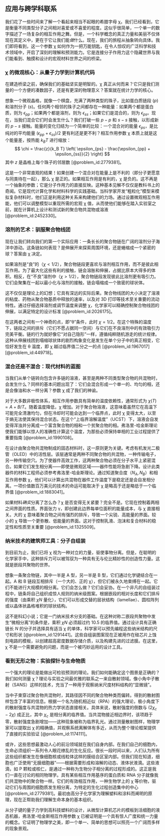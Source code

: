 ## 应用与跨学科联系

我们花了一些时间来了解一个看起来相当不起眼的希腊字母 χ。我们已经看到，它是衡量不同类型分子之间相对喜爱或不喜爱的程度。这似乎很简单，一个单一的数字描述了一场复杂的相互作用之舞。但是，一个科学概念的真正力量和美丽不仅体现在其定义中，更在于它让我们能*做*什么。现在，我们的旅程从抽象转向具体。我们即将看到，这一个参数 χ 如何作为一把万能钥匙，在令人惊叹的广泛科学和技术领域中，开启了深刻的理解和预测能力。它是连接分子作用力这个隐藏世界与我们能看到、触摸和设计的宏观材料世界之间的桥梁。

### χ 的微观核心：从量子力学到计算机代码

在建造桥梁之前，确保我们的基础坚实是明智的。χ 真正从何而来？它只是我们测量的一个方便的凑数因子，还是有更深的物理意义？答案就在统计力学的核心。

想象一个微观晶格，就像一个棋盘，充满了两种类型的珠子，比如蛋白质链段 ($p$) 和溶剂分子 ($s$)。任何两个相邻的珠子之间都存在一种能量：如果两个都是蛋白质，则为 $\epsilon_{pp}$；如果两个都是溶剂，则为 $\epsilon_{ss}$；如果它们是混合的，则为 $\epsilon_{ps}$。现在，当我们混合它们时会发生什么？我们打破一些 $p-p$ 和 $s-s$ 接触，以形成新的 $p-s$ 接触。能量的变化归结为一个简单的比较：一个混合对的能量 $\epsilon_{ps}$，是比纯对的平均能量 $(\epsilon_{pp} + \epsilon_{ss})/2$ 更有利还是更不利？相互作用参数 χ 本质上就是这个能量差，按热能 $k_B T$ 进行缩放：
$$ \chi = \frac{z}{k_B T} \left( \epsilon_{ps} - \frac{\epsilon_{pp} + \epsilon_{ss}}{2} \right) $$
其中 $z$ 是晶格上每个珠子的邻居数 [@problem_id:2779381]。

这是一个非常直观的结果！如果创建一个混合对在能量上是不利的（即分子更愿意与同类待在一起），那么 χ 是正的。如果相互作用是有利的，χ 是负的。这不再是一个抽象的参数；它是分子作用力的直接反映。这种基本见解不仅仅是教科书上的奇闻。它是现代计算化学和材料科学的实践基础。当科学家开发“粗粒化”模型来模拟复杂材料时，他们正是利用这种关系来构建他们的力场。通过设置微观相互作用能，他们可以调整模型以重现所需的宏观 χ 值，从而使他们能够在踏入实验室之前，就在计算机上设计和测试新的聚合物共混物或溶液 [@problem_id:2452330]。

### 溶剂的艺术：驯服聚合物线团

现在让我们转向我们的第一个实际应用：一条长长的聚合物链在广阔的溶剂分子海洋中游动。这条链如何表现？是伸展开来探索周围环境，还是蜷缩成一个紧密的球？答案由 χ 决定。

如果溶剂是“良”的（$\chi \lt 1/2$），聚合物链段更喜欢与溶剂相互作用，而不是彼此相互作用。为了最大化这些有利的接触，链会溶胀和伸展，占据比原本大得多的体积。相反，在“不良”溶剂中（$\chi \gt 1/2$），聚合物链段发现彼此比溶剂更有吸引力。它们会聚集在一起以最小化与溶剂的接触，链会塌缩成一个致密的球状体。

这不仅仅是理论上的幻想；它具有深远的实际后果。聚合物线团的大小决定了溶液的粘度、药物从聚合物基质中释放的速率，以及对 3D 打印等技术至关重要的流动特性。通过仔细选择溶剂或调节温度来调整 χ，化学家可以精确控制聚合物线团的伸展，以满足特定的设计标准 [@problem_id:2026175]。

在这两者之间有一个神奇的点，即“θ”条件，此时 $\chi = 1/2$。在这个特殊的温度下，链段之间的排斥（它们不愿占据同一空间）与它们在不良溶剂中的有效吸引力完美平衡。链的行为就好像它“对自己隐形”一样，遵循纯粹随机游走的统计规律。这种从伸展线团到塌缩球状体的剧烈构象变化是发生在单个分子中的真正相变，它恰好发生在 θ 温度，即 χ 越过临界值二分之一的点 [@problem_id:1967017] [@problem_id:449718]。

### 混合还是不混合：现代材料的蓝图

当我们从单个链转向包含许多链的溶液，甚至是两种不同类型聚合物的共混物时，会发生什么？同样的基本问题出现了：它们会混合形成一个单一的、均匀的相，还是会像油和水一样分离？参数 χ 成了我们的神谕。

对于大多数非极性体系，相互作用参数具有简单的温度依赖性，通常形式为 $\chi(T) = A + B/T$。随着温度降低，χ 增加。对于聚合物溶液，这意味着虽然它在高温下可能完全清澈均匀，但在冷却时可能会达到一个临界点，此时 χ 变得太大，以至于熵无法使其保持混合状态。在这个“上临界溶解温度”（UCST）下，溶液会自发变得浑浊并分离成一个富含聚合物的相和一个贫聚合物的相。弗洛里-哈金斯理论使我们能够以惊人的准确性计算这个温度，为那些必须保持单相的工业过程提供了重要指南 [@problem_id:1990108]。

在设计由聚合物共混物制成的固态材料时，这一原则更为关键。考虑有机发光二极管（OLED）中的活性层。该层通常是两种不同聚合物的共混物，一种传输电子，另一种传输空穴。为了使器件高效工作，这两种聚合物必须在分子水平上紧密混合。如果它们发生相分离——即使是微观区域——器件性能将急剧下降。设计此类器件的材料工程师必须参考弗洛里-哈金斯理论。通过知道聚合度（$N_A, N_B$）和相互作用参数 χ，他们可以计算出共混物在器件工作温度下是稳定还是会自发相分离。一项价值数百万美元的技术的命运可能取决于 χ 是略高于还是略低于一个临界值 [@problem_id:1883041]。

如果材料*确实*分离了怎么办？χ 是否变得无关紧要？完全不是。它现在控制着两相之间界面的性质。界面张力 γ，即创建此边界每单位面积的能量成本，与 χ 直接相关。大的 χ 意味着聚合物之间有强烈的排斥，导致一个尖锐、高能量的界面。较小的 χ 导致一个更弥散、低能量的界面。这对于控制乳液、泡沫和复合材料的稳定性和性质至关重要 [@problem_id:1325509]。

### 纳米技术的建筑师工具：分子自组装

到目前为止，我们已将 χ 视为一种对立的力量，驱使事物分离。但是，在聪明的化学家手中，这种排斥力可以被驾驭为一种具有无与伦比精妙性的创造性力量。这就是嵌段共聚物的世界。

想象一条聚合物链，其中一半是 A 型，另一半是 B 型，它们通过化学键结合在一起。A 和 B 链段互相排斥（一个大的、正的 χ），但它们被永久地束缚在一起。它们不能进行大规模的相分离。它们会怎么做？它们会妥协。在一个非凡的自组装过程中，链条将自己组织成惊人规则的纳米级图案。根据嵌段的相对长度和它们排斥的强度（由乘积 $\chi N$ 量化），它们可以形成交替的层状结构（lamellae）、圆柱阵列或以晶体状晶格堆积的球状结构。

这不是科幻小说；它是一门纳米技术分支的基础。在这种对称二嵌段共聚物中发生“微相分离”的条件是，乘积 $\chi N$ 必须超过约 10.5 的临界值。通过设计具有正确链长 $N$ 的分子并选择具有适当 χ 的单体，科学家可以预先编程这些纳米结构的尺寸和形状 [@problem_id:1291441]。这些自组装图案现在正被用作在硅芯片上蚀刻电路的模板，以创建超高密度数据存储介质，以及构建先进的过滤膜。在这里，χ 不是一个需要避免的问题，而是一个被巧妙运用的设计工具。

### 看到无形之物：实验探针与生命物质

一个强大的理论是能做出可检验预测的理论。我们如何能确定这个图景是正确的？我们如何测量 χ？理论与实验之间最优雅的联系之一来自散射领域。像小角中子散射（SANS）这样的技术，充当了一种用于观察纳米尺度材料结构的“显微镜”。

当中子束穿过聚合物共混物时，其路径因不同的聚合物种类而偏转。得到的散射图样包含了丰富的信息。根据一个名为随机相近似（RPA）的强大理论，极小角度下的散射强度与共混物的热力学状态直接相关。具体来说，散射强度的倒数与 $(2\chi_c - 2\chi)$ 成正比，其中 $\chi_c$ 是相分离的临界值。当共混物接近相边界时，该项趋于零，散射强度急剧增加——这种现象被称为临界乳光。通过测量散射图样，物理学家可以提取出 χ 的精确值，并观察系统离解体有多近，从而为整个理论框架提供了直接的实验验证 [@problem_id:1174111]。

或许，这些思想最激动人心的前沿领域就在我们自身内部。在我们自己的细胞内，生命必须组织一系列令人眼花缭乱的生化反应。很长一段时间以来，人们认为所有这些组织都发生在像细胞核或线粒体这样的膜结合区室内部。但我们现在知道，细胞也广泛使用“无膜细胞器”——根据需要形成和溶解的动态、液体状液滴。这些液滴，如 P 颗粒或核仁，是通过一种称为生物分子相分离的过程形成的。这正是我们一直在讨论的相同物理学。具有某些相互作用基序的蛋白质和 RNA 分子就像我们共混物中的聚合物一样。它们的有效相互作用，一种生物学上的 χ 等价物，驱动它们与周围的细胞质发生相分离，为特定的生化过程创造集中的中心 [@problem_id:2779381]。最初由高分子化学家为理解塑料和涂料而阐明的原理，现在正帮助我们理解生命本身的基本组织。

从分子键的量子力学到高科技塑料的设计，从微型计算机芯片的模板到活细胞的液态机器，弗洛里-哈金斯相互作用参数 χ 已被证明是一个具有惊人广度和统一力量的概念。它证明了物理学之美，即一个单一、简单的思想可以照亮一个广阔而多样的现象景观。
